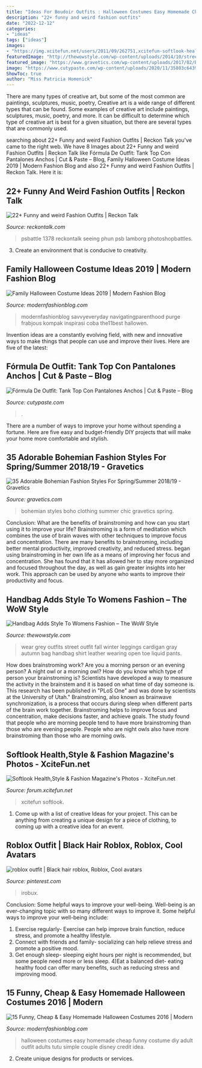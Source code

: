 ```yaml
---
title: "Ideas For Boudoir Outfits : Halloween Costumes Easy Homemade Cheap Funny Costume Diy Adult Outfit Adults Tutu Simple Couple Disney Credit Idea"
description: "22+ funny and weird fashion outfits"
date: "2022-12-12"
categories:
- "ideas"
tags: ["ideas"]
images:
- "https://img.xcitefun.net/users/2011/09/262751,xcitefun-softlook-health-style-and-fashion-magazi.jpg"
featuredImage: "http://thewowstyle.com/wp-content/uploads/2014/10/street-stylehandbag.jpg"
featured_image: "https://www.gravetics.com/wp-content/uploads/2017/02/Boho-Chic-Bohemian-Style-Clothing-Dresses5.jpg"
image: "https://www.cutypaste.com/wp-content/uploads/2020/11/35803c643911ea5bf467e908e8f46ffe-2.jpg"
ShowToc: true
author: "Miss Patricia Homenick"
---
```



There are many types of creative art, but some of the most common are paintings, sculptures, music, poetry,
Creative art is a wide range of different types that can be found. Some examples of creative art include paintings, sculptures, music, poetry, and more. It can be difficult to determine which type of creative art is best for a given situation, but there are several types that are commonly used.

	

		
searching about 22+ Funny and weird Fashion Outfits | Reckon Talk you've came to the right web. We have 8 Images about 22+ Funny and weird Fashion Outfits | Reckon Talk like Fórmula De Outfit: Tank Top Con Pantalones Anchos | Cut &amp; Paste – Blog, Family Halloween Costume Ideas 2019 | Modern Fashion Blog and also 22+ Funny and weird Fashion Outfits | Reckon Talk. Here it is:
		
    
## 22+ Funny And Weird Fashion Outfits | Reckon Talk

<img loading=lazy src="https://www.reckontalk.com/wp-content/uploads/2018/02/craziest-fashiopn.jpg" onerror="this.onerror=null;this.src='https://tse2.mm.bing.net/th?id=OIP.4Pdfmom-BAy_zR_Ueng3AAHaLb&amp;pid=15.1';" alt="22+ Funny and weird Fashion Outfits | Reckon Talk">

_Source: reckontalk.com_

>psbattle 1378 reckontalk seeing phun psb lamborg photoshopbattles. 

	

3. Create an environment that is conducive to creativity.

    
## Family Halloween Costume Ideas 2019 | Modern Fashion Blog

<img loading=lazy src="http://modernfashionblog.com/wp-content/uploads/2019/08/Family-Halloween-Costume-Ideas-2019-5.jpg" onerror="this.onerror=null;this.src='https://tse1.mm.bing.net/th?id=OIP.PkJqtyWy4wpK2dtPZoCk4gHaK5&amp;pid=15.1';" alt="Family Halloween Costume Ideas 2019 | Modern Fashion Blog">

_Source: modernfashionblog.com_

>modernfashionblog savvyeveryday navigatingparenthood purge frabjous kompak inspirasi coba the11best hallowen. 

	

Invention ideas are a constantly evolving field, with new and innovative ways to make things that people can use and improve their lives. Here are five of the latest:

    
## Fórmula De Outfit: Tank Top Con Pantalones Anchos | Cut &amp; Paste – Blog

<img loading=lazy src="https://www.cutypaste.com/wp-content/uploads/2020/11/35803c643911ea5bf467e908e8f46ffe-2.jpg" onerror="this.onerror=null;this.src='https://tse1.mm.bing.net/th?id=OIP.Z4_1QEAQSLN7isup-q6BeAHaKr&amp;pid=15.1';" alt="Fórmula De Outfit: Tank Top Con Pantalones Anchos | Cut &amp; Paste – Blog">

_Source: cutypaste.com_

>. 

	

There are a number of ways to improve your home without spending a fortune. Here are five easy and budget-friendly DIY projects that will make your home more comfortable and stylish.

    
## 35 Adorable Bohemian Fashion Styles For Spring/Summer 2018/19 - Gravetics

<img loading=lazy src="https://www.gravetics.com/wp-content/uploads/2017/02/Boho-Chic-Bohemian-Style-Clothing-Dresses5.jpg" onerror="this.onerror=null;this.src='https://tse1.mm.bing.net/th?id=OIP.ECwiZa0tNePnrIAQXA8E3gHaL2&amp;pid=15.1';" alt="35 Adorable Bohemian Fashion Styles For Spring/Summer 2018/19 - Gravetics">

_Source: gravetics.com_

>bohemian styles boho clothing summer chic gravetics spring. 

	

Conclusion: What are the benefits of brainstroming and how can you start using it to improve your life?
Brainstroming is a form of meditation which combines the use of brain waves with other techniques to improve focus and concentration. There are many benefits to brainstroming, including better mental productivity, improved creativity, and reduced stress. began using brainstroming in her own life as a means of improving her focus and concentration. She has found that it has allowed her to stay more organized and focused throughout the day, as well as gain greater insights into her work. This approach can be used by anyone who wants to improve their productivity and focus.

    
## Handbag Adds Style To Womens Fashion – The WoW Style

<img loading=lazy src="http://thewowstyle.com/wp-content/uploads/2014/10/street-stylehandbag.jpg" onerror="this.onerror=null;this.src='https://tse4.mm.bing.net/th?id=OIP.T0QgjBL5NbDQ0qu6PAxRxQHaLH&amp;pid=15.1';" alt="Handbag Adds Style To Womens Fashion – The WoW Style">

_Source: thewowstyle.com_

>wear grey outfits street outfit fall winter leggings cardigan gray autumn bag handbag shirt leather wearing open toe liquid pants. 

	

How does brainstroming work?
Are you a morning person or an evening person? A night owl or a morning owl? How do you know which type of person your brainstroming is? Scientists have developed a way to measure the activity in the brainstem and it is based on what time of day someone is. This research has been published in "PLoS One" and was done by scientists at the University of Utah."
Brainstroming, also known as brainwave synchronization, is a process that occurs during sleep when different parts of the brain work together. Brainstroming helps to improve focus and concentration, make decisions faster, and achieve goals. The study found that people who are morning people tend to have more brainstroming than those who are evening people. People who are night owls also have more brainstroming than those who are morning owls.

    
## Softlook Health,Style &amp; Fashion Magazine&#039;s Photos - XciteFun.net

<img loading=lazy src="https://img.xcitefun.net/users/2011/09/262751,xcitefun-softlook-health-style-and-fashion-magazi.jpg" onerror="this.onerror=null;this.src='https://tse1.mm.bing.net/th?id=OIP.ZS13mJRLUTtDHOtBOX_OJgHaK5&amp;pid=15.1';" alt="Softlook Health,Style &amp; Fashion Magazine&#039;s Photos - XciteFun.net">

_Source: forum.xcitefun.net_

>xcitefun softlook. 

	

1. Come up with a list of creative Ideas for your project. This can be anything from creating a unique design for a piece of clothing, to coming up with a creative idea for an event.

    
## Roblox Outfit | Black Hair Roblox, Roblox, Cool Avatars

<img loading=lazy src="https://i.pinimg.com/736x/c4/17/ab/c417ab905681e7f23e3c4690e9d388b3.jpg" onerror="this.onerror=null;this.src='https://tse3.mm.bing.net/th?id=OIP.xcQoLF67MFXpS7v141XZewHaJ3&amp;pid=15.1';" alt="roblox outfit | Black hair roblox, Roblox, Cool avatars">

_Source: pinterest.com_

>irobux. 

	

Conclusion: Some helpful ways to improve your well-being.
Well-being is an ever-changing topic with so many different ways to improve it. Some helpful ways to improve your well-being include: 
1) Exercise regularly- Exercise can help improve brain function, reduce stress, and promote a healthy lifestyle. 
2) Connect with friends and family- socializing can help relieve stress and promote a positive mood. 
3) Get enough sleep- sleeping eight hours per night is recommended, but some people need more or less sleep. 
4)Eat a balanced diet- eating healthy food can offer many benefits, such as reducing stress and improving mood.

    
## 15 Funny, Cheap &amp; Easy Homemade Halloween Costumes 2016 | Modern

<img loading=lazy src="http://modernfashionblog.com/wp-content/uploads/2016/08/15-Funny-Cheap-Easy-Homemade-Halloween-Costumes-2016-7.jpg" onerror="this.onerror=null;this.src='https://tse1.mm.bing.net/th?id=OIP._z8CbA1oGWILw6lcIYuCuwCYEs&amp;pid=15.1';" alt="15 Funny, Cheap &amp; Easy Homemade Halloween Costumes 2016 | Modern">

_Source: modernfashionblog.com_

>halloween costumes easy homemade cheap funny costume diy adult outfit adults tutu simple couple disney credit idea. 

	

2. Create unique designs for products or services.

